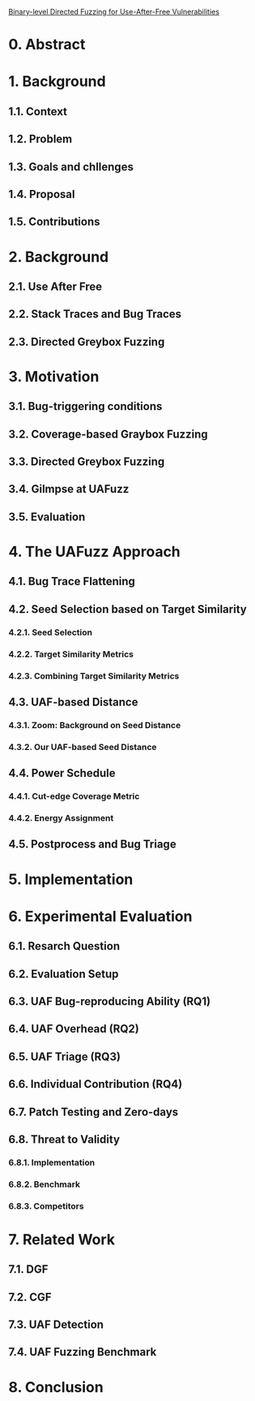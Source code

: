 [Binary-level Directed Fuzzing for Use-After-Free Vulnerabilities](https://www.usenix.org/system/files/raid20-nguyen.pdf)

# 0. Abstract
# 1. Background
## 1.1. Context
## 1.2. Problem
## 1.3. Goals and chllenges
## 1.4. Proposal
## 1.5. Contributions
# 2. Background
## 2.1. Use After Free
## 2.2. Stack Traces and Bug Traces
## 2.3. Directed Greybox Fuzzing
# 3. Motivation
## 3.1. Bug-triggering conditions
## 3.2. Coverage-based Graybox Fuzzing
## 3.3. Directed Greybox Fuzzing
## 3.4. Gilmpse at UAFuzz
## 3.5. Evaluation

# 4. The UAFuzz Approach
## 4.1. Bug Trace Flattening
## 4.2. Seed Selection based on Target Similarity
### 4.2.1. Seed Selection
### 4.2.2. Target Similarity Metrics
### 4.2.3. Combining Target Similarity Metrics
## 4.3. UAF-based Distance
### 4.3.1. Zoom: Background on Seed Distance
### 4.3.2. Our UAF-based Seed Distance
## 4.4. Power Schedule
### 4.4.1. Cut-edge Coverage Metric
### 4.4.2. Energy Assignment

## 4.5. Postprocess and Bug Triage

# 5. Implementation
# 6. Experimental Evaluation
## 6.1. Resarch Question
## 6.2. Evaluation Setup
## 6.3. UAF Bug-reproducing Ability (RQ1)
## 6.4. UAF Overhead (RQ2)
## 6.5. UAF Triage (RQ3)
## 6.6. Individual Contribution (RQ4)
## 6.7. Patch Testing and Zero-days
## 6.8. Threat to Validity
### 6.8.1. Implementation
### 6.8.2. Benchmark
### 6.8.3. Competitors

# 7. Related Work
## 7.1. DGF
## 7.2. CGF
## 7.3. UAF Detection
## 7.4. UAF Fuzzing Benchmark

# 8. Conclusion